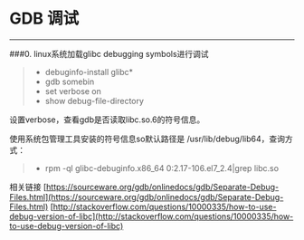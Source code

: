 # GDB 调试
------
###0. linux系统加载glibc debugging symbols进行调试
> * debuginfo-install glibc*
> * gdb somebin
> * set verbose on
> * show debug-file-directory

设置verbose，查看gdb是否读取libc.so.6的符号信息。

使用系统包管理工具安装的符号信息so默认路径是 /usr/lib/debug/lib64，查询方式：
> * rpm -ql glibc-debuginfo.x86_64 0:2.17-106.el7_2.4|grep libc.so

相关链接
[https://sourceware.org/gdb/onlinedocs/gdb/Separate-Debug-Files.html](https://sourceware.org/gdb/onlinedocs/gdb/Separate-Debug-Files.html)
[http://stackoverflow.com/questions/10000335/how-to-use-debug-version-of-libc](http://stackoverflow.com/questions/10000335/how-to-use-debug-version-of-libc)
